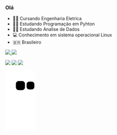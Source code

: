 ### Olá
- 👨‍🎓 Cursando Engenharia Eletrica
- 👨‍🎓 Estudando Programação em Pyhton
- 👨‍🎓 Estudando Analise de Dados
- 💻 Conhecimento em sistema operacional Linux
- 🇧🇷 Brasileiro


 <div>
  <a href="https://github.com/hugohzds">
  <img height="180em" src="https://github-readme-stats.vercel.app/api?username=hugohzds&show_icons=true&theme=dark&include_all_commits=true&count_private=true"/>
  <img height="180em" src="https://github-readme-stats.vercel.app/api/top-langs/?username=hugohzds&layout=compact&langs_count=7&theme=dark"/>
</div>
  
  
 
<div> 
  
  <a href="https://instagram.com/hugohzds95" target="_blank"><img src="https://img.shields.io/badge/-Instagram-%23E4405F?style=for-the-badge&logo=instagram&logoColor=white" target="_blank"></a>
  <a href = "mailto:hugohzds21@gmail.com"><img src="https://img.shields.io/badge/-Gmail-%23333?style=for-the-badge&logo=gmail&logoColor=white" target="_blank"></a>
  <a href="https://www.linkedin.com/in/hugo-henrique-57b7891b5" target="_blank"><img src="https://img.shields.io/badge/-LinkedIn-%230077B5?style=for-the-badge&logo=linkedin&logoColor=white" target="_blank"></a> 
 
  ![Snake animation](https://github.com/rafaballerini/rafaballerini/blob/output/github-contribution-grid-snake.svg)
 
</div>
